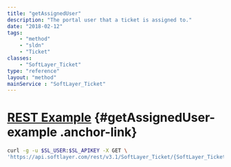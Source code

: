 ```yaml
---
title: "getAssignedUser"
description: "The portal user that a ticket is assigned to."
date: "2018-02-12"
tags:
    - "method"
    - "sldn"
    - "Ticket"
classes:
    - "SoftLayer_Ticket"
type: "reference"
layout: "method"
mainService : "SoftLayer_Ticket"
---
```


# [REST Example](#getAssignedUser-example) <a href="/article/rest/"><i class="fas fa-question"></i></a> {#getAssignedUser-example .anchor-link} 
```bash
curl -g -u $SL_USER:$SL_APIKEY -X GET \
'https://api.softlayer.com/rest/v3.1/SoftLayer_Ticket/{SoftLayer_TicketID}/getAssignedUser'
```
